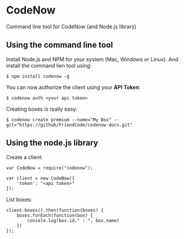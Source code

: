 CodeNow
=======

Command line tool for CodeNow (and Node.js library)

## Using the command line tool

Install Node.js and NPM for your system (Mac, Windows or Linux). And install the command lien tool using:

```
$ npm install codenow -g
```

You can now authorize the client using your **API Token**:

```
$ codenow auth <your api token>
```

Creating boxes is really easy:

```
$ codenow create premium --name="My Box" --git="https://github/FriendCode/codenow-docs.git"
```

## Using the node.js library

Create a client:

```
var CodeNow = require("codenow");

var client = new CodeNow({
	'token': "<api token>"
});
```

List boxes:

```
client.boxes().then(function(boxes) {
	boxes.forEach(function(box) {
		console.log(box.id," : ", box.name)
	})
});
```
